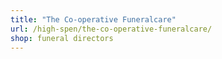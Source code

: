 ```yaml
---
title: "The Co-operative Funeralcare"
url: /high-spen/the-co-operative-funeralcare/
shop: funeral directors
---
```

